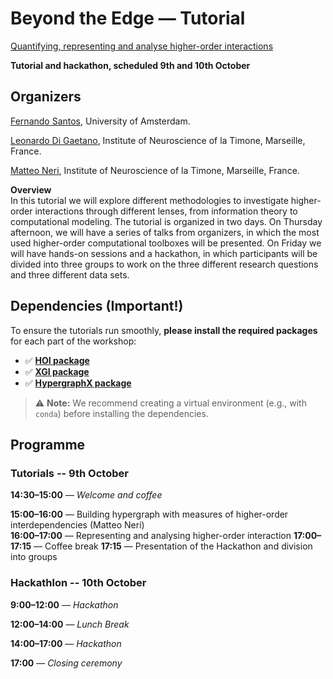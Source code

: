 # Beyond the Edge — Tutorial

[Quantifying, representing and analyse higher-order interactions](https://Mattehub.github.io/beyond-the-edge-tutorial/webpage)

**Tutorial and hackathon, scheduled 9th and 10th October**

## Organizers

[Fernando Santos](https://ias.uva.nl/community/fellows/current-fellows/marilyn-gatica.html), University of Amsterdam.  

[Leonardo Di Gaetano](https://www.gbhi.org/profiles/carlos-coronel), Institute of Neuroscience of la Timone, Marseille, France.

[Matteo Neri](https://scholar.google.com/citations?user=ubwQC-AAAAAJ&hl=it), Institute of Neuroscience of la Timone, Marseille, France.  

**Overview**  
In this tutorial we will explore different methodologies to investigate higher-order interactions through different lenses, 
from information theory to computational modeling. The tutorial is organized in two days. On Thursday afternoon,
we will have a series of talks from organizers, in which the most used
higher-order computational toolboxes will be presented. On Friday we will have hands-on sessions and a hackathon, in which participants will be divided into three groups to work on the three different research questions and three different data sets.

##  Dependencies (Important!)

To ensure the tutorials run smoothly, **please install the required packages** for each part of the workshop:

- ✅ [**HOI package**](https://github.com/brainets/hoi)
- ✅ [**XGI package**](https://xgi.readthedocs.io/en/stable/installing.html)
- ✅ [**HypergraphX package**](https://hypergraphx.readthedocs.io/en/latest/)

> ⚠️ **Note:** We recommend creating a virtual environment (e.g., with `conda`) before installing the dependencies.

## Programme

### Tutorials -- 9th October

**14:30–15:00** — *Welcome and coffee*  

**15:00–16:00** — Building hypergraph with measures of higher-order interdependencies (Matteo Neri)  
**16:00–17:00** — Representing and analysing higher-order interaction
**17:00–17:15** — Coffee break
**17:15** — Presentation of the Hackathon and division into groups

### Hackathlon -- 10th October

**9:00–12:00** — *Hackathon*

**12:00–14:00** — *Lunch Break*

**14:00–17:00** — *Hackathon*

**17:00** — *Closing ceremony*




